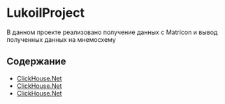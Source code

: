 # LukoilProject
В данном проекте реализовано получение данных с Matricon и вывод полученных данных на мнемосхему

## Cодержание

- [ClickHouse.Net](http://clickhouse.net/)
- [ClickHouse.Net](http://clickhouse.net/)
- [ClickHouse.Net](http://clickhouse.net/)
